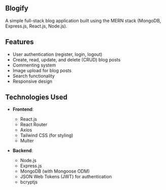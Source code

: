 ## Blogify

A simple full-stack blog application built using the MERN stack (MongoDB, Express.js, React.js, Node.js).

## Features

- User authentication (register, login, logout)
- Create, read, update, and delete (CRUD) blog posts
- Commenting system
- Image upload for blog posts
- Search functionality
- Responsive design

## Technologies Used

- **Frontend**:
  - React.js
  - React Router
  - Axios
  - Tailwind CSS (for styling)
  - Multer


- **Backend**:
  - Node.js
  - Express.js
  - MongoDB (with Mongoose ODM)
  - JSON Web Tokens (JWT) for authentication
  - bcryptjs
